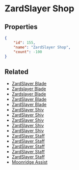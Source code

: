 # ZardSlayer Shop

<no description available>

## Properties

```json
{
    "id": 155,
    "name": "ZardSlayer Shop",
    "count": -100
}
```

## Related

- [ZardSlayer Blade](../items/3488-zardslayer-blade.md)
- [Zardslayer Blade](../items/3489-zardslayer-blade.md)
- [Zardslayer Blade](../items/3494-zardslayer-blade.md)
- [ZardSlayer Blade](../items/3495-zardslayer-blade.md)
- [ZardSlayer Blade](../items/3498-zardslayer-blade.md)
- [ZardSlayer Shiv](../items/3486-zardslayer-shiv.md)
- [ZardSlayer Shiv](../items/3490-zardslayer-shiv.md)
- [ZardSlayer Shiv](../items/3492-zardslayer-shiv.md)
- [ZardSlayer Shiv](../items/3496-zardslayer-shiv.md)
- [ZardSlayer Shiv](../items/3499-zardslayer-shiv.md)
- [ZardSlayer Staff](../items/3487-zardslayer-staff.md)
- [ZardSlayer Staff](../items/3491-zardslayer-staff.md)
- [ZardSlayer Staff](../items/3493-zardslayer-staff.md)
- [ZardSlayer Staff](../items/3497-zardslayer-staff.md)
- [ZardSlayer Staff](../items/3500-zardslayer-staff.md)
- [Moonridge Assist](../items/4176-moonridge-assist.md)

